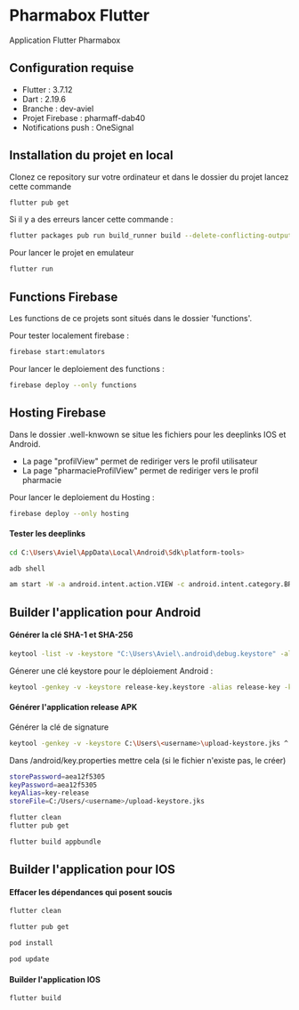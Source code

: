 
# Pharmabox Flutter

Application Flutter Pharmabox

## Configuration requise

 - Flutter : 3.7.12
 - Dart : 2.19.6
 - Branche : dev-aviel
 - Projet Firebase : pharmaff-dab40
 - Notifications push : OneSignal
 

## Installation du projet en local

Clonez ce repository sur votre ordinateur et dans le dossier du projet lancez cette commande

```bash
flutter pub get
```
Si il y a des erreurs lancer cette commande :
```bash
flutter packages pub run build_runner build --delete-conflicting-outputs
```

Pour lancer le projet en emulateur

```bash
flutter run
```

## Functions Firebase

Les functions de ce projets sont situés dans le dossier 'functions'.

Pour tester localement firebase :
```bash
firebase start:emulators
```

Pour lancer le deploiement des functions :

```bash
firebase deploy --only functions
```
## Hosting Firebase

Dans le dossier .well-knwown se situe les fichiers pour les deeplinks IOS et Android.

- La page "profilView" permet de rediriger vers le profil utilisateur
- La page "pharmacieProfilView" permet de rediriger vers le profil pharmacie

Pour lancer le deploiement du Hosting :

```bash
firebase deploy --only hosting
```

#### Tester les deeplinks
```bash
cd C:\Users\Aviel\AppData\Local\Android\Sdk\platform-tools>
```
```bash
adb shell
```
```bash
am start -W -a android.intent.action.VIEW -c android.intent.category.BROWSABLE -d "https://pharmaff-dab40.web.app/whateverpath"
```


## Builder l'application pour Android
#### Générer la clé SHA-1 et SHA-256
```bash
keytool -list -v -keystore "C:\Users\Aviel\.android\debug.keystore" -alias androiddebugkey -storepass android -keypass android
```

Génerer une clé keystore pour le déploiement Android :
```bash
keytool -genkey -v -keystore release-key.keystore -alias release-key -keyalg RSA -keysize 2048 -validity 10000
```

#### Générer l'application release APK
Générer la clé de signature
```bash
keytool -genkey -v -keystore C:\Users\<username>\upload-keystore.jks ^ -storetype JKS -keyalg RSA -keysize 2048 -validity 10000 ^ -alias key-release
```
Dans /android/key.properties mettre cela (si le fichier n'existe pas, le créer)
```bash
storePassword=aea12f5305
keyPassword=aea12f5305
keyAlias=key-release
storeFile=C:/Users/<username>/upload-keystore.jks
```

```bash
flutter clean
flutter pub get
```
```bash
flutter build appbundle
```

## Builder l'application pour IOS
#### Effacer les dépendances qui posent soucis
```bash
flutter clean
```
```bash
flutter pub get
```
```bash
pod install
```
```bash
pod update
```
#### Builder l'application IOS
```bash
flutter build
```